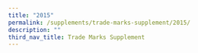 ```yaml
---
title: "2015"
permalink: /supplements/trade-marks-supplement/2015/
description: ""
third_nav_title: Trade Marks Supplement
---
```

